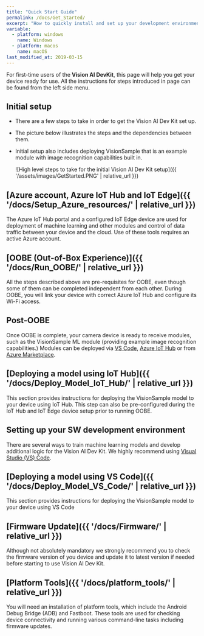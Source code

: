 ```yaml
---
title: "Quick Start Guide"
permalink: /docs/Get_Started/
excerpt: "How to quickly install and set up your development environment to use the Vision AI DevKit."
variable:
  - platform: windows
    name: Windows
  - platform: macos
    name: macOS
last_modified_at: 2019-03-15
---
```


For first-time users of the **Vision AI DevKit**, this page will help you get your device ready for use. All the instructions for steps introduced in page can be found from the left side menu.

## Initial setup

* There are a few steps to take in order to get the Vision AI Dev Kit set up.
* The picture below illustrates the steps and the dependencies between them.
* Initial setup also includes deploying VisionSample that is an example module with image recognition capabilities built in.

    ![High level steps to take for the initial Vision AI Dev Kit setup]({{ '/assets/images/GetStarted.PNG' | relative_url }})

## [Azure account, Azure IoT Hub and IoT Edge]({{ '/docs/Setup_Azure_resources/' | relative_url }})

The Azure IoT Hub portal and a configured IoT Edge device are used for deployment of machine learning and other modules and control of data traffic between your device and the cloud. Use of these tools requires an active Azure account.

## [OOBE (Out-of-Box Experience)]({{ '/docs/Run_OOBE/' | relative_url }})

All the steps described above are pre-requisites for OOBE, even though some of them can be completed independent from each other. During OOBE, you will link your device with correct Azure IoT Hub and configure its Wi-Fi access.

## Post-OOBE

Once OOBE is complete, your camera device is ready to receive modules, such as the VisionSample ML module (providing example image recognition capabilities.) Modules can be deployed via [VS Code](https://code.visualstudio.com/), [Azure IoT Hub](https://azure.microsoft.com/en-us/services/iot-hub/) or from [Azure Marketplace](https://azuremarketplace.microsoft.com/en-us/marketplace/apps).

## [Deploying a model using IoT Hub]({{ '/docs/Deploy_Model_IoT_Hub/' | relative_url }})

This section provides instructions for deploying the VisionSample model to your device using IoT Hub. This step can also be pre-configured during the IoT Hub and IoT Edge device setup prior to running OOBE.

## Setting up your SW development environment

There are several ways to train machine learning models and develop additional logic for the Vision AI Dev Kit. We highly recommend using [Visual Studio (VS) Code](https://code.visualstudio.com).

## [Deploying a model using VS Code]({{ '/docs/Deploy_Model_VS_Code/' | relative_url }})

This section provides instructions for deploying the VisionSample model to your device using VS Code

## [Firmware Update]({{ '/docs/Firmware/' | relative_url }})

Although not absolutely mandatory we strongly recommend you to check the firmware version of you device and update it to latest version if needed before starting to use Vision AI Dev Kit.

## [Platform Tools]({{ '/docs/platform_tools/' | relative_url }})

You will need an installation of platform tools, which include the Android Debug Bridge (ADB) and Fastboot. These tools are used for checking device connectivity and running various command-line tasks including firmware updates.

